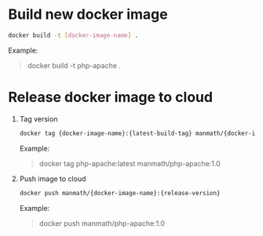 # Build new docker image

```bash
docker build -t [docker-image-name] .
```

Example:

> docker build -t php-apache .

# Release docker image to cloud

1. Tag version

    ```bash
    docker tag {docker-image-name}:{latest-build-tag} manmath/{docker-image-name}:{release-version}
    ```

    Example:

    > docker tag php-apache:latest manmath/php-apache:1.0

2. Push image to cloud

    ```bash
    docker push manmath/{docker-image-name}:{release-version}
    ```

    Example:

    > docker push manmath/php-apache:1.0
